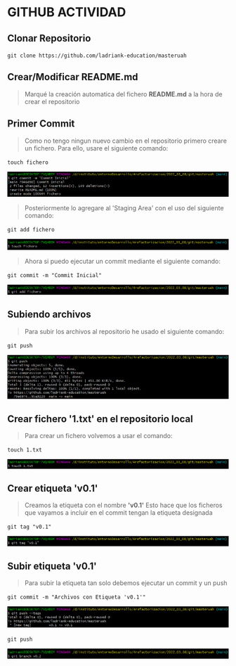 # GITHUB ACTIVIDAD
## Clonar Repositorio

``git clone https://github.com/ladriank-education/masteruah``   

## Crear/Modificar README.md
> Marqué la creación automatica del fichero **README.md** a la hora de crear el repositorio

## Primer Commit
> Como no tengo ningun nuevo cambio en el repositorio primero creare un fichero.
> Para ello, usare el siguiente comando:


``touch fichero``   


![imagen](.img/1.png)


> Posteriormente lo agregare al 'Staging Area' con el uso del siguiente comando:

``git add fichero``   


![imagen](.img/2.png)
> Ahora si puedo ejecutar un commit mediante el siguiente comando:


``git commit -m "Commit Inicial"``


![imagen](.img/3.png)
## Subiendo archivos
> Para subir los archivos al repositorio he usado el siguiente comando:


``git push``


![imagen](.img/4.png)

## Crear fichero '1.txt' en el repositorio local
> Para crear un fichero volvemos a usar el comando:

``touch 1.txt``

![imagen](.img/5.png)

## Crear etiqueta 'v0.1'
> Creamos la etiqueta con el nombre **'v0.1'**
> Esto hace que los ficheros que vayamos a incluir en el commit tengan la etiqueta designada

``git tag "v0.1"``

![imagen](.img/6.png)

## Subir etiqueta 'v0.1'
> Para subir la etiqueta tan solo debemos ejecutar un commit y un push

``git commit -m "Archivos con Etiqueta 'v0.1'"``

![imagen](.img/7.png)

``git push``

![imagen](.img/8.png)